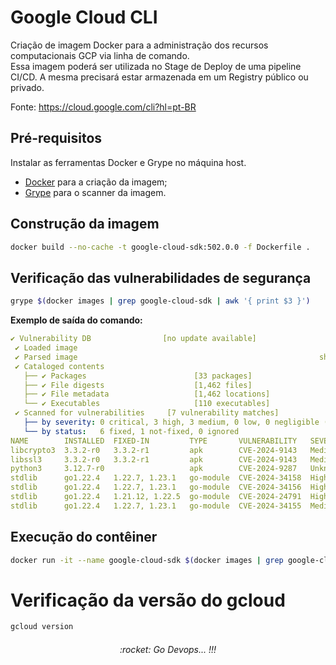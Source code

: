 # Google Cloud CLI

Criação de imagem Docker para a administração dos recursos computacionais GCP via linha de comando.  
Essa imagem poderá ser utilizada no Stage de Deploy de uma pipeline CI/CD.
A mesma precisará estar armazenada em um Registry público ou privado.

Fonte: https://cloud.google.com/cli?hl=pt-BR

## Pré-requisitos
Instalar as ferramentas Docker e Grype no máquina host.
- [Docker](https://docs.docker.com/desktop/) para a criação da imagem;
- [Grype](https://github.com/anchore/grype/) para o scanner da imagem.

## Construção da imagem

```bash
docker build --no-cache -t google-cloud-sdk:502.0.0 -f Dockerfile . 
```

## Verificação das vulnerabilidades de segurança

```bash
grype $(docker images | grep google-cloud-sdk | awk '{ print $3 }')
```

**Exemplo de saída do comando:**
```yaml
✔ Vulnerability DB                [no update available]
 ✔ Loaded image                                                                                                                 803e7d91d2b2
 ✔ Parsed image                                                      sha256:803e7d91d2b28af87e607da4fa160cda844e5e34ebaf8173f1d45a7f5b50b2e6
 ✔ Cataloged contents                                                       faa0ca9b2b8821b02066581ba89856d0e268606db0225754a556f394243f0f85
   ├── ✔ Packages                        [33 packages]
   ├── ✔ File digests                    [1,462 files]
   ├── ✔ File metadata                   [1,462 locations]
   └── ✔ Executables                     [110 executables]
 ✔ Scanned for vulnerabilities     [7 vulnerability matches]
   ├── by severity: 0 critical, 3 high, 3 medium, 0 low, 0 negligible (1 unknown)
   └── by status:   6 fixed, 1 not-fixed, 0 ignored
NAME        INSTALLED  FIXED-IN         TYPE       VULNERABILITY   SEVERITY
libcrypto3  3.3.2-r0   3.3.2-r1         apk        CVE-2024-9143   Medium
libssl3     3.3.2-r0   3.3.2-r1         apk        CVE-2024-9143   Medium
python3     3.12.7-r0                   apk        CVE-2024-9287   Unknown
stdlib      go1.22.4   1.22.7, 1.23.1   go-module  CVE-2024-34158  High
stdlib      go1.22.4   1.22.7, 1.23.1   go-module  CVE-2024-34156  High
stdlib      go1.22.4   1.21.12, 1.22.5  go-module  CVE-2024-24791  High
stdlib      go1.22.4   1.22.7, 1.23.1   go-module  CVE-2024-34155  Medium
```

## Execução do contêiner
```bash
docker run -it --name google-cloud-sdk $(docker images | grep google-cloud-sdk | awk '{ print $3 }') sh 
```

# Verificação da versão do gcloud 

```bash
gcloud version
```

<div align="center"><center><h6>:rocket: Go Devops... !!!</center></div>